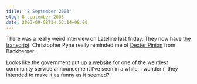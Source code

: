 ```yaml
---
title: '8 September 2003'
slug: 8-september-2003
date: 2003-09-08T14:53:14+08:00
---
```


There was a really weird interview on Lateline last friday. They now
have [the
transcript](http://www.abc.net.au/lateline/content/2003/s940429.htm).
Christopher Pyne really reminded me of [Dexter
Pinion](http://www.abc.net.au/backberner/credits.htm#dexter) from
Backberner.

Looks like the government put up [a
website](http://www.shakenbaby.communitydevelopment.wa.gov.au/) for one
of the weirdest community service announcement I\'ve seen in a while. I
wonder if they intended to make it as funny as it seemed?
